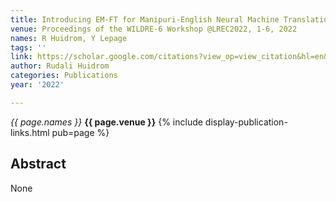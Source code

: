 ```yaml
---
title: Introducing EM-FT for Manipuri-English Neural Machine Translation
venue: Proceedings of the WILDRE-6 Workshop @LREC2022, 1-6, 2022
names: R Huidrom, Y Lepage
tags: ''
link: https://scholar.google.com/citations?view_op=view_citation&hl=en&user=mQuoBfsAAAAJ&citation_for_view=mQuoBfsAAAAJ:UeHWp8X0CEIC
author: Rudali Huidrom
categories: Publications
year: '2022'

---
```


*{{ page.names }}*
**{{ page.venue }}**
{% include display-publication-links.html pub=page %}
## Abstract

None